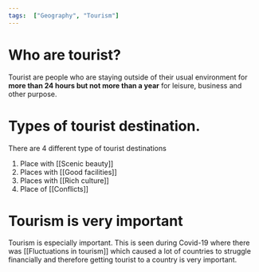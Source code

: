 ```yaml
---
tags:  ["Geography", "Tourism"]
---
```

# Who are tourist?
Tourist are people who are staying outside of their usual environment for **more than 24 hours but not more than a year** for leisure, business and other purpose.

# Types of tourist destination.
There are 4 different type of tourist destinations
1. Place with [[Scenic beauty]]
2. Places with [[Good facilities]]
3. Places with [[Rich culture]]
4. Place of [[Conflicts]]

# Tourism is very important
Tourism is especially important. This is seen during Covid-19 where there was [[Fluctuations in tourism]] which caused a lot of countries to struggle financially and therefore getting tourist to a country is very important.